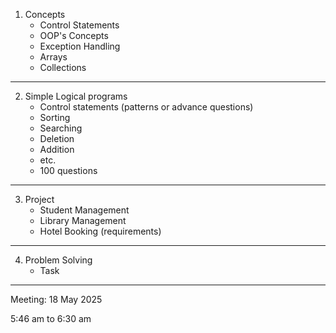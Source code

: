 1. Concepts
   - Control Statements
   - OOP's Concepts
   - Exception Handling
   - Arrays
   - Collections

------------------------------------------

2. Simple Logical programs
   - Control statements (patterns or advance questions)
   - Sorting
   - Searching
   - Deletion
   - Addition
   - etc.
   - 100 questions

------------------------------------------

3. Project
   - Student Management
   - Library Management
   - Hotel Booking (requirements)

------------------------------------------

4. Problem Solving
   - Task

------------------------------------------


Meeting: 18 May 2025

5:46 am to 6:30 am 